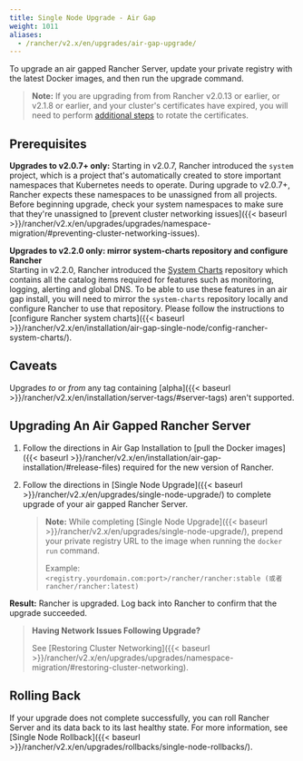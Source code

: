```yaml
---
title: Single Node Upgrade - Air Gap
weight: 1011
aliases:
  - /rancher/v2.x/en/upgrades/air-gap-upgrade/
---
```

To upgrade an air gapped Rancher Server, update your private registry with the latest Docker images, and then run the upgrade command.

> **Note:** If you are upgrading from from Rancher v2.0.13 or earlier, or v2.1.8 or earlier, and your cluster's certificates have expired, you will need to perform [additional steps]({{<baseurl>}}/rancher/v2.x/en/cluster-admin/certificate-rotation/#rotating-expired-certificates-after-upgrading-older-rancher-versions) to rotate the certificates.

## Prerequisites
**Upgrades to v2.0.7+ only:** Starting in v2.0.7, Rancher introduced the `system` project, which is a project that's automatically created to store important namespaces that Kubernetes needs to operate. During upgrade to v2.0.7+, Rancher expects these namespaces to be unassigned from all projects. Before beginning upgrade, check your system namespaces to make sure that they're unassigned to [prevent cluster networking issues]({{< baseurl >}}/rancher/v2.x/en/upgrades/upgrades/namespace-migration/#preventing-cluster-networking-issues).

**Upgrades to v2.2.0 only: mirror system-charts repository and configure Rancher**<br/>
Starting in v2.2.0, Rancher introduced the [System Charts](https://github.com/rancher/system-charts) repository which contains all the catalog items required for features such as monitoring, logging, alerting and global DNS. To be able to use these features in an air gap install, you will need to mirror the `system-charts` repository locally and configure Rancher to use that repository. Please follow the instructions to [configure Rancher system charts]({{< baseurl >}}/rancher/v2.x/en/installation/air-gap-single-node/config-rancher-system-charts/).

## Caveats
Upgrades _to_ or _from_ any tag containing [alpha]({{< baseurl >}}/rancher/v2.x/en/installation/server-tags/#server-tags) aren't supported.

## Upgrading An Air Gapped Rancher Server

1. Follow the directions in Air Gap Installation to [pull the Docker images]({{< baseurl >}}/rancher/v2.x/en/installation/air-gap-installation/#release-files) required for the new version of Rancher.

2. Follow the directions in [Single Node Upgrade]({{< baseurl >}}/rancher/v2.x/en/upgrades/single-node-upgrade/) to complete upgrade of your air gapped Rancher Server.

	>**Note:**
	> While completing [Single Node Upgrade]({{< baseurl >}}/rancher/v2.x/en/upgrades/single-node-upgrade/), prepend your private registry URL to the image when running the `docker run` command.
	>
	> Example: `<registry.yourdomain.com:port>/rancher/rancher:stable (或者rancher/rancher:latest)`

**Result:** Rancher is upgraded. Log back into Rancher to confirm that the  upgrade succeeded.

>**Having Network Issues Following Upgrade?**
>
> See  [Restoring Cluster Networking]({{< baseurl >}}/rancher/v2.x/en/upgrades/upgrades/namespace-migration/#restoring-cluster-networking).

## Rolling Back
If your upgrade does not complete successfully, you can roll Rancher Server and its data back to its last healthy state. For more information, see [Single Node Rollback]({{< baseurl >}}/rancher/v2.x/en/upgrades/rollbacks/single-node-rollbacks/).
